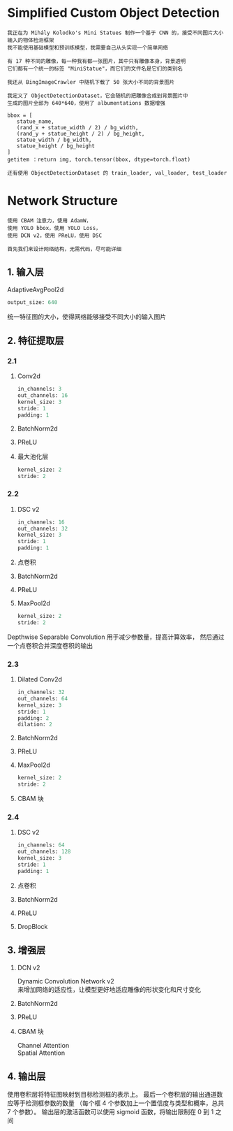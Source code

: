 # Simplified Custom Object Detection

```prompt
我正在为 Mihály Kolodko's Mini Statues 制作一个基于 CNN 的，接受不同图片大小输入的物体检测框架
我不能使用基础模型和预训练模型，我需要自己从头实现一个简单网络

有 17 种不同的雕像，每一种我有都一张图片，其中只有雕像本身，背景透明
它们都有一个统一的标签 "MiniStatue"，而它们的文件名是它们的类别名

我还从 BingImageCrawler 中随机下载了 50 张大小不同的背景图片

我定义了 ObjectDetectionDataset，它会随机的把雕像合成到背景图片中
生成的图片全部为 640*640，使用了 albumentations 数据增强

bbox = [
   statue_name,
   (rand_x + statue_width / 2) / bg_width,
   (rand_y + statue_height / 2) / bg_height,
   statue_width / bg_width,
   statue_height / bg_height
]
getitem ：return img, torch.tensor(bbox, dtype=torch.float)

还有使用 ObjectDetectionDataset 的 train_loader, val_loader, test_loader
```

# Network Structure

```prompt
使用 CBAM 注意力，使用 AdamW，
使用 YOLO bbox，使用 YOLO Loss，
使用 DCN v2，使用 PReLU，使用 DSC

首先我们来设计网络结构，无需代码，尽可能详细
```

## 1. 输入层

AdaptiveAvgPool2d

```python
output_size: 640
```

统一特征图的大小，使得网络能够接受不同大小的输入图片

## 2. 特征提取层

### 2.1

1. Conv2d

   ```python
   in_channels: 3
   out_channels: 16
   kernel_size: 3
   stride: 1
   padding: 1
   ```

2. BatchNorm2d
3. PReLU
4. 最大池化层

   ```python
   kernel_size: 2
   stride: 2
   ```

### 2.2

1. DSC v2

   ```python
   in_channels: 16
   out_channels: 32
   kernel_size: 3
   stride: 1
   padding: 1
   ```

2. 点卷积
3. BatchNorm2d
4. PReLU
5. MaxPool2d

   ```python
   kernel_size: 2
   stride: 2
   ```

Depthwise Separable Convolution 用于减少参数量，提高计算效率，
然后通过一个点卷积合并深度卷积的输出

### 2.3

1. Dilated Conv2d

   ```python
   in_channels: 32
   out_channels: 64
   kernel_size: 3
   stride: 1
   padding: 2
   dilation: 2
   ```

2. BatchNorm2d
3. PReLU
4. MaxPool2d

   ```python
   kernel_size: 2
   stride: 2
   ```

5. CBAM 块

### 2.4

1. DSC v2

   ```python
   in_channels: 64
   out_channels: 128
   kernel_size: 3
   stride: 1
   padding: 1
   ```

2. 点卷积
3. BatchNorm2d
4. PReLU
5. DropBlock

## 3. 增强层

1. DCN v2

   Dynamic Convolution Network v2  
   来增加网络的适应性，让模型更好地适应雕像的形状变化和尺寸变化

2. BatchNorm2d
3. PReLU

4. CBAM 块

   Channel Attention  
   Spatial Attention

## 4. 输出层

使用卷积层将特征图映射到目标检测框的表示上。
最后一个卷积层的输出通道数应等于检测框参数的数量
（每个框 4 个参数加上一个置信度与类型和概率，总共 7 个参数）。
输出层的激活函数可以使用 sigmoid 函数，将输出限制在 0 到 1 之间

